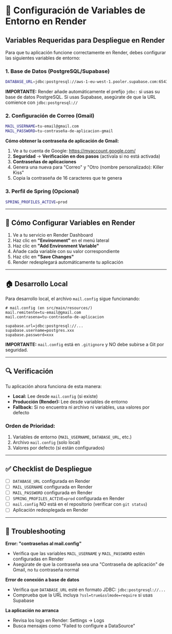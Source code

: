 # 🚀 Configuración de Variables de Entorno en Render

## Variables Requeridas para Despliegue en Render

Para que tu aplicación funcione correctamente en Render, debes configurar las siguientes variables de entorno:

### 1. Base de Datos (PostgreSQL/Supabase)

```bash
DATABASE_URL=jdbc:postgresql://aws-1-eu-west-1.pooler.supabase.com:6543/postgres?ssl=true&sslmode=require
```

**IMPORTANTE:** Render añade automáticamente el prefijo `jdbc:` si usas su base de datos PostgreSQL. Si usas Supabase, asegúrate de que la URL comience con `jdbc:postgresql://`

### 2. Configuración de Correo (Gmail)

```bash
MAIL_USERNAME=tu-email@gmail.com
MAIL_PASSWORD=tu-contraseña-de-aplicacion-gmail
```

**Cómo obtener la contraseña de aplicación de Gmail:**
1. Ve a tu cuenta de Google: https://myaccount.google.com/
2. **Seguridad** → **Verificación en dos pasos** (actívala si no está activada)
3. **Contraseñas de aplicaciones**
4. Genera una nueva para "Correo" y "Otro (nombre personalizado): Killer Kiss"
5. Copia la contraseña de 16 caracteres que te genera

### 3. Perfil de Spring (Opcional)

```bash
SPRING_PROFILES_ACTIVE=prod
```

---

## 📝 Cómo Configurar Variables en Render

1. Ve a tu servicio en Render Dashboard
2. Haz clic en **"Environment"** en el menú lateral
3. Haz clic en **"Add Environment Variable"**
4. Añade cada variable con su valor correspondiente
5. Haz clic en **"Save Changes"**
6. Render redesplegará automáticamente tu aplicación

---

## 🏠 Desarrollo Local

Para desarrollo local, el archivo `mail.config` sigue funcionando:

```properties
# mail.config (en src/main/resources/)
mail.remitente=tu-email@gmail.com
mail.contrasena=tu-contraseña-de-aplicacion

supabase.url=jdbc:postgresql://...
supabase.username=postgres.xxx
supabase.password=xxx
```

**IMPORTANTE:** `mail.config` está en `.gitignore` y NO debe subirse a Git por seguridad.

---

## 🔍 Verificación

Tu aplicación ahora funciona de esta manera:

- **Local:** Lee desde `mail.config` (si existe)
- **Producción (Render):** Lee desde variables de entorno
- **Fallback:** Si no encuentra ni archivo ni variables, usa valores por defecto

### Orden de Prioridad:

1. Variables de entorno (`MAIL_USERNAME`, `DATABASE_URL`, etc.)
2. Archivo `mail.config` (solo local)
3. Valores por defecto (si están configurados)

---

## ✅ Checklist de Despliegue

- [ ] `DATABASE_URL` configurada en Render
- [ ] `MAIL_USERNAME` configurada en Render
- [ ] `MAIL_PASSWORD` configurada en Render
- [ ] `SPRING_PROFILES_ACTIVE=prod` configurada en Render
- [ ] `mail.config` NO está en el repositorio (verificar con `git status`)
- [ ] Aplicación redesplegada en Render

---

## 🐛 Troubleshooting

**Error: "contraseñas al mail.config"**
- Verifica que las variables `MAIL_USERNAME` y `MAIL_PASSWORD` estén configuradas en Render
- Asegúrate de que la contraseña sea una "Contraseña de aplicación" de Gmail, no tu contraseña normal

**Error de conexión a base de datos**
- Verifica que `DATABASE_URL` esté en formato JDBC: `jdbc:postgresql://...`
- Comprueba que la URL incluya `?ssl=true&sslmode=require` si usas Supabase

**La aplicación no arranca**
- Revisa los logs en Render: Settings → Logs
- Busca mensajes como "Failed to configure a DataSource"
